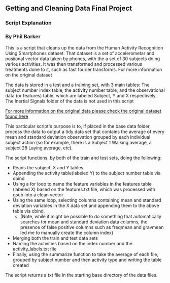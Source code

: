 ## Getting and Cleaning Data Final Project
### Script Explanation
### By Phil Barker

This is a script that cleans up the data from the Human Activity Recognition Using Smartphones dataset.
That dataset is a set of accelerometar and posiional vector data taken by phones, with the a set of 30 subjects doing various activities.
It was then transformed and processed various treatments done to it, such as fast fourier transforms. For more information on the original dataset

The data is stored in a test and a training set, with 3 main tables: The subject number index table, the activity number table, and the observational data (or features) table,
which are labeled Subject, Y and X respectively. The Inertial Signals folder of the data is not used in this script

[For more information on the original data please check the original dataset found here](https://archive.ics.uci.edu/ml/datasets/human+activity+recognition+using+smartphones)

This particular script's purpose is to, if placed in the base data folder, process the data to output a tidy data set that contains the average of every mean and 
standard deviation observation grouped by each individual subject action (so for example, there is a Subject 1 Walking average, a subject 28 Laying average, etc).

The script functions, by both of the train and test sets, doing the following:
 * Reads the subject, X and Y tables
 * Appending the activity table(labeled Y) to the subject number table via cbind
 * Using a for loop to name the feature variables in the features table (labeled X) based on the features.txt file, which was processed with gsub into a clean vector
 * Using the same loop, selecting columns containing mean and standard deviation variables in the X data set and appending them to the above table via cbind. 
    * (Note, while it might be possible to do something that automatically searches for mean and standard deviation data columns, the presence of false positive columns such as freqmean and gravmean 
    led me to manually create the column index)
 * Merging both the train and test data sets
 * Naming the activities based on the index number and the activity_labels.txt file
 * Finally, using the summarize function to take the average of each file, grouped by subject number and then activity type and writing the table created
 
The script returns a txt file in the starting base directory of the data files.

